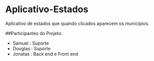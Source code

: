 # Aplicativo-Estados
Aplicativo de estados que quando clicados aparecem os municípios.  

##Participantes do Projeto:
 - Samuel  : Suporte
 - Douglas : Suporte
 - Jonatas : Back end e Front end
